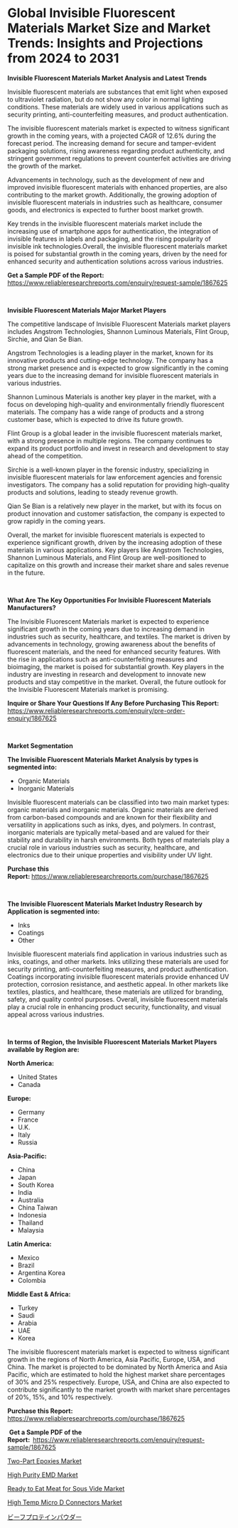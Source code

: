 <p><h1>Global Invisible Fluorescent Materials Market Size and Market Trends: Insights and Projections from 2024 to 2031</h1></p><p><strong>Invisible Fluorescent Materials Market Analysis and Latest Trends</strong></p>
<p><p>Invisible fluorescent materials are substances that emit light when exposed to ultraviolet radiation, but do not show any color in normal lighting conditions. These materials are widely used in various applications such as security printing, anti-counterfeiting measures, and product authentication.</p><p>The invisible fluorescent materials market is expected to witness significant growth in the coming years, with a projected CAGR of 12.6% during the forecast period. The increasing demand for secure and tamper-evident packaging solutions, rising awareness regarding product authenticity, and stringent government regulations to prevent counterfeit activities are driving the growth of the market.</p><p>Advancements in technology, such as the development of new and improved invisible fluorescent materials with enhanced properties, are also contributing to the market growth. Additionally, the growing adoption of invisible fluorescent materials in industries such as healthcare, consumer goods, and electronics is expected to further boost market growth.</p><p>Key trends in the invisible fluorescent materials market include the increasing use of smartphone apps for authentication, the integration of invisible features in labels and packaging, and the rising popularity of invisible ink technologies.Overall, the invisible fluorescent materials market is poised for substantial growth in the coming years, driven by the need for enhanced security and authentication solutions across various industries.</p></p>
<p><strong>Get a Sample PDF of the Report:&nbsp;</strong> <a href="https://www.reliableresearchreports.com/enquiry/request-sample/1867625">https://www.reliableresearchreports.com/enquiry/request-sample/1867625</a></p>
<p>&nbsp;</p>
<p><strong>Invisible Fluorescent Materials Major Market Players</strong></p>
<p><p>The competitive landscape of Invisible Fluorescent Materials market players includes Angstrom Technologies, Shannon Luminous Materials, Flint Group, Sirchie, and Qian Se Bian. </p><p>Angstrom Technologies is a leading player in the market, known for its innovative products and cutting-edge technology. The company has a strong market presence and is expected to grow significantly in the coming years due to the increasing demand for invisible fluorescent materials in various industries.</p><p>Shannon Luminous Materials is another key player in the market, with a focus on developing high-quality and environmentally friendly fluorescent materials. The company has a wide range of products and a strong customer base, which is expected to drive its future growth.</p><p>Flint Group is a global leader in the invisible fluorescent materials market, with a strong presence in multiple regions. The company continues to expand its product portfolio and invest in research and development to stay ahead of the competition.</p><p>Sirchie is a well-known player in the forensic industry, specializing in invisible fluorescent materials for law enforcement agencies and forensic investigators. The company has a solid reputation for providing high-quality products and solutions, leading to steady revenue growth.</p><p>Qian Se Bian is a relatively new player in the market, but with its focus on product innovation and customer satisfaction, the company is expected to grow rapidly in the coming years.</p><p>Overall, the market for invisible fluorescent materials is expected to experience significant growth, driven by the increasing adoption of these materials in various applications. Key players like Angstrom Technologies, Shannon Luminous Materials, and Flint Group are well-positioned to capitalize on this growth and increase their market share and sales revenue in the future.</p></p>
<p>&nbsp;</p>
<p><strong>What Are The Key Opportunities For Invisible Fluorescent Materials Manufacturers?</strong></p>
<p><p>The Invisible Fluorescent Materials market is expected to experience significant growth in the coming years due to increasing demand in industries such as security, healthcare, and textiles. The market is driven by advancements in technology, growing awareness about the benefits of fluorescent materials, and the need for enhanced security features. With the rise in applications such as anti-counterfeiting measures and bioimaging, the market is poised for substantial growth. Key players in the industry are investing in research and development to innovate new products and stay competitive in the market. Overall, the future outlook for the Invisible Fluorescent Materials market is promising.</p></p>
<p><strong>Inquire or Share Your Questions If Any Before Purchasing This Report:</strong> <a href="https://www.reliableresearchreports.com/enquiry/pre-order-enquiry/1867625">https://www.reliableresearchreports.com/enquiry/pre-order-enquiry/1867625</a></p>
<p>&nbsp;</p>
<p><strong>Market Segmentation</strong></p>
<p><strong>The Invisible Fluorescent Materials Market Analysis by types is segmented into:</strong></p>
<p><ul><li>Organic Materials</li><li>Inorganic Materials</li></ul></p>
<p><p>Invisible fluorescent materials can be classified into two main market types: organic materials and inorganic materials. Organic materials are derived from carbon-based compounds and are known for their flexibility and versatility in applications such as inks, dyes, and polymers. In contrast, inorganic materials are typically metal-based and are valued for their stability and durability in harsh environments. Both types of materials play a crucial role in various industries such as security, healthcare, and electronics due to their unique properties and visibility under UV light.</p></p>
<p><strong>Purchase this Report:&nbsp;</strong><a href="https://www.reliableresearchreports.com/purchase/1867625">https://www.reliableresearchreports.com/purchase/1867625</a></p>
<p>&nbsp;</p>
<p><strong>The Invisible Fluorescent Materials Market Industry Research by Application is segmented into:</strong></p>
<p><ul><li>Inks</li><li>Coatings</li><li>Other</li></ul></p>
<p><p>Invisible fluorescent materials find application in various industries such as inks, coatings, and other markets. Inks utilizing these materials are used for security printing, anti-counterfeiting measures, and product authentication. Coatings incorporating invisible fluorescent materials provide enhanced UV protection, corrosion resistance, and aesthetic appeal. In other markets like textiles, plastics, and healthcare, these materials are utilized for branding, safety, and quality control purposes. Overall, invisible fluorescent materials play a crucial role in enhancing product security, functionality, and visual appeal across various industries.</p></p>
<p>&nbsp;</p>
<p><strong>In terms of Region, the Invisible Fluorescent Materials Market Players available by Region are:</strong></p>
<p>
    <p> <strong> North America: </strong>
        <ul>
            <li>United States</li>
            <li>Canada</li>
        </ul>
        </p> 
    <p> <strong> Europe: </strong>
        <ul>
            <li>Germany</li>
            <li>France</li>
            <li>U.K.</li>
            <li>Italy</li>
            <li>Russia</li>
        </ul>
        </p> 
    <p> <strong> Asia-Pacific: </strong>
        <ul>
            <li>China</li>
            <li>Japan</li>
            <li>South Korea</li>
            <li>India</li>
            <li>Australia</li>
            <li>China Taiwan</li>
            <li>Indonesia</li>
            <li>Thailand</li>
            <li>Malaysia</li>
        </ul>
        </p> 
    <p> <strong> Latin America: </strong>
        <ul>
            <li>Mexico</li>
            <li>Brazil</li>
            <li>Argentina Korea</li>
            <li>Colombia</li>
        </ul>
        </p> 
    <p> <strong> Middle East & Africa: </strong>
        <ul>
            <li>Turkey</li>
            <li>Saudi</li>
            <li>Arabia</li>
            <li>UAE</li>
            <li>Korea</li>
        </ul>
    </p>
    </p>
<p><p>The invisible fluorescent materials market is expected to witness significant growth in the regions of North America, Asia Pacific, Europe, USA, and China. The market is projected to be dominated by North America and Asia Pacific, which are estimated to hold the highest market share percentages of 30% and 25% respectively. Europe, USA, and China are also expected to contribute significantly to the market growth with market share percentages of 20%, 15%, and 10% respectively.</p></p>
<p><strong>Purchase this Report: </strong><a href="https://www.reliableresearchreports.com/purchase/1867625">https://www.reliableresearchreports.com/purchase/1867625</a></p>
<p>&nbsp;<strong>Get a Sample PDF of the Report:&nbsp;&nbsp;</strong><a href="https://www.reliableresearchreports.com/enquiry/request-sample/1867625">https://www.reliableresearchreports.com/enquiry/request-sample/1867625</a></p>
<p><strong></strong></p>
<p><p><a href="https://github.com/timeliteaut/Market-Research-Report-List-1/blob/main/two-part-epoxies-market.md">Two-Part Epoxies Market</a></p><p><a href="https://github.com/bobicer/Market-Research-Report-List-2/blob/main/high-purity-emd-market.md">High Purity EMD Market</a></p><p><a href="https://view.publitas.com/reportprime-1/ready-to-eat-meat-for-sous-vide-market-size-share-trends-analysis-report-by-material-by-type-by-end-user-by-region-and-segment-forecasts-2024-2031/">Ready to Eat Meat for Sous Vide Market</a></p><p><a href="https://iodized-pantydraco-05c.notion.site/High-Temp-Micro-D-Connectors-Market-Analysis-Examines-its-Scope-on-Growth-Opportunities-and-Forecas-52100f642bec4672bc6074802aa64531">High Temp Micro D Connectors Market</a></p><p><a href="https://medium.com/@abdielkilback/%E7%89%9B%E8%82%89%E3%83%97%E3%83%AD%E3%83%86%E3%82%A4%E3%83%B3%E3%83%91%E3%82%A6%E3%83%80%E3%83%BC%E5%B8%82%E5%A0%B4%E3%81%AE%E5%88%86%E6%9E%90-%E3%82%B0%E3%83%AD%E3%83%BC%E3%83%90%E3%83%AB%E7%94%A3%E6%A5%AD%E3%81%AE%E8%A6%8B%E9%80%9A%E3%81%97%E3%81%A8%E4%BA%88%E6%B8%AC-2024%E5%B9%B4%E3%81%8B%E3%82%892031%E5%B9%B4%E3%81%BE%E3%81%A7-1ae773a86111">ビーフプロテインパウダー</a></p></p>
